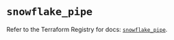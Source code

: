 # `snowflake_pipe`

Refer to the Terraform Registry for docs: [`snowflake_pipe`](https://registry.terraform.io/providers/snowflake-labs/snowflake/0.93.0/docs/resources/pipe).
